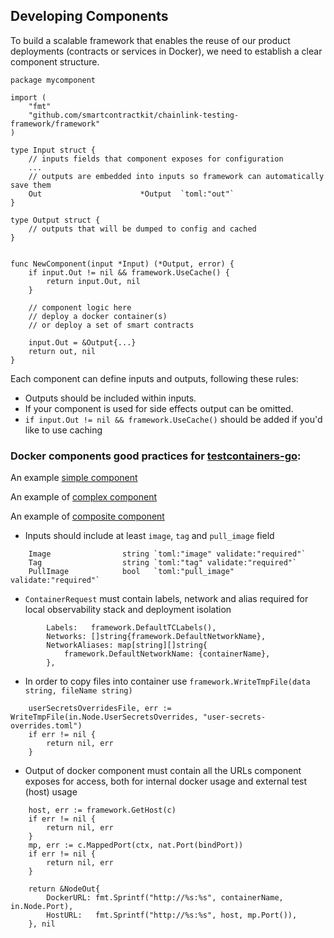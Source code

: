 ## Developing Components

To build a scalable framework that enables the reuse of our product deployments (contracts or services in Docker), we need to establish a clear component structure.
```
package mycomponent

import (
	"fmt"
	"github.com/smartcontractkit/chainlink-testing-framework/framework"
)

type Input struct {
    // inputs fields that component exposes for configuration
    ...
    // outputs are embedded into inputs so framework can automatically save them
	Out                      *Output  `toml:"out"`
}

type Output struct {
    // outputs that will be dumped to config and cached
}


func NewComponent(input *Input) (*Output, error) {
	if input.Out != nil && framework.UseCache() {
		return input.Out, nil
	}
	
	// component logic here
	// deploy a docker container(s)
	// or deploy a set of smart contracts
	
	input.Out = &Output{...}
	return out, nil
}
```
Each component can define inputs and outputs, following these rules:

- Outputs should be included within inputs.
- If your component is used for side effects output can be omitted.
- `if input.Out != nil && framework.UseCache()` should be added if you'd like to use caching

### Docker components good practices for [testcontainers-go](https://golang.testcontainers.org/):

An example [simple component](components/blockchain/anvil.go)

An example of [complex component](components/clnode/clnode.go)

An example of [composite component](components/don/don.go)

- Inputs should include at least `image`, `tag` and `pull_image` field
```
	Image                string `toml:"image" validate:"required"`
	Tag                  string `toml:"tag" validate:"required"`
	PullImage            bool   `toml:"pull_image" validate:"required"`
```

- `ContainerRequest` must contain labels, network and alias required for local observability stack and deployment isolation
```
		Labels:   framework.DefaultTCLabels(),
		Networks: []string{framework.DefaultNetworkName},
		NetworkAliases: map[string][]string{
			framework.DefaultNetworkName: {containerName},
		},
```
- In order to copy files into container use `framework.WriteTmpFile(data string, fileName string)`
```
	userSecretsOverridesFile, err := WriteTmpFile(in.Node.UserSecretsOverrides, "user-secrets-overrides.toml")
	if err != nil {
		return nil, err
	}
```
- Output of docker component must contain all the URLs component exposes for access, both for internal docker usage and external test (host) usage
```
	host, err := framework.GetHost(c)
	if err != nil {
		return nil, err
	}
	mp, err := c.MappedPort(ctx, nat.Port(bindPort))
	if err != nil {
		return nil, err
	}

	return &NodeOut{
		DockerURL: fmt.Sprintf("http://%s:%s", containerName, in.Node.Port),
		HostURL:   fmt.Sprintf("http://%s:%s", host, mp.Port()),
	}, nil
```

